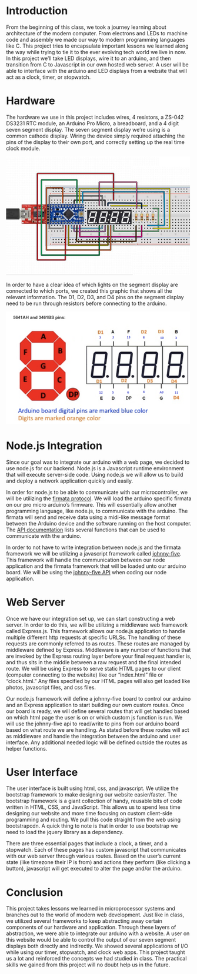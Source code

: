 # Introduction

From the beginning of this class, we took a journey learning about architecture of the modern computer. From electrons and LEDs to 
machine code and assembly we made our way to modern programming languages like C. This project tries to encapsulate important lessons 
we learned along the way while trying to tie it to the ever evolving tech world we live in now. In this project we’ll take LED displays, 
wire it to an arduino, and then transition from C to Javascript in our own hosted web server. A user will be able to interface with the arduino and LED displays from a website that will act as a clock, timer, or stopwatch.

# Hardware

The hardware we use in this project includes wires, 4 resistors, a ZS-042 DS3231 RTC module, an Arduino Pro Micro, a breadboard, 
and a 4 digit seven segment display. The seven segment display we’re using is a common cathode display. Wiring the device simply required attaching the pins of the display to their own port, and correctly setting up the real time clock module. 

<img src="https://github.com/CrypticSquirrel/SevSegDisplayClock/blob/develop/documentation/pics/clock.jpg" width="500">

In order to have a clear idea of which lights on the segment display are connected to which ports, we created this graphic 
that shows all the relevant information. The D1, D2, D3, and D4 pins on the segment display need to be run through resistors 
before connecting to the arduino. 

<img src="https://github.com/CrypticSquirrel/SevSegDisplayClock/blob/develop/documentation/pics/pin-info.png" width="500">

# Node.js Integration

Since our goal was to integrate our arduino with a web page, we decided to use node.js for our backend. Node.js is a Javascript 
runtime environment that will execute server-side code. Using node.js we will allow us to build and deploy a network application 
quickly and easily.

In order for node.js to be able to communicate with our microcontroller, we will be utilizing the [firmata protocol](https://github.com/firmata/protocol). 
We will load the arduino specific firmata on our pro micro arduino’s firmware. This will essentially allow another programming language, 
like node.js, to communicate with the arduino. The firmata will send and receive data using a midi-like message format between the 
Arduino device and the software running on the host computer. The [API documentation](https://firmata.github.io/arduino/html/index.html) 
lists several functions that can be used to communicate with the arduino. 

In order to not have to write integration between node.js and the firmata framework we will be utilizing a javascript framework called 
[johnny-five](http://johnny-five.io/). This framework will handle the communication between our node application and the firmata framework
that will be loaded unto our arduino board. We will be using the [johnny-five API](http://johnny-five.io/api/) when coding our node application.

# Web Server

Once we have our integration set up, we can start constructing a web server. In order to do this, we will be utilizing a middleware web framework called Express.js. This framework allows our node.js application to handle multiple different http requests at specific URLSs. The handling of these requests are commonly referred to as routes. These routes are managed by middleware defined by Express. Middleware is any number of functions that are invoked by the Express routing layer before your final request handler is, and thus sits in the middle between a raw request and the final intended route. We will be using Express to serve static HTML pages to our client (computer connecting to the website) like our “index.html” file or “clock.html.” Any files specified by our HTML pages will also get loaded like photos, javascript files, and css files.

Our node.js framework will define a johnny-five board to control our arduino and an Express application to start building our own custom routes. Once our board is ready, we will define several routes that will get handled based on which html page the user is on or which custom js function is run. We will use the johnny-five api to read/write to pins from our arduino board based on what route we are handling. As stated before these routes will act as middleware and handle the integration between the arduino and user interface. Any additional needed logic will be defined outside the routes as helper functions. 

# User Interface

The user interface is built using html, css, and javascript. We utilize the bootstrap framework to make designing our website easier/faster. The bootstrap framework is a giant collection of handy, reusable bits of code written in HTML, CSS, and JavaScript. This allows us to spend less time designing our website and more time focusing on custom client-side programming and routing. We pull this code straight from the web using bootstrapcdn. A quick thing to note is that in order to use bootstrap we need to load the jquery library as a dependency. 

There are three essential pages that include a clock, a timer, and a stopwatch. Each of these pages has custom javascript that communicates with our web server through various routes. Based on the user’s current state (like timezone their IP is from) and actions they perform (like clicking a button), javascript will get executed to alter the page and/or the arduino.

# Conclusion

This project takes lessons we learned in microprocessor systems and branches out to the world of modern web development. Just like in class, we utilized several frameworks to keep abstracting away certain components of our hardware and application. Through these layers of abstraction, we were able to integrate our arduino with a website. A user on this website would be able to control the output of our seven segment displays both directly and indirectly. We showed several applications of I/O while using our timer, stopwatch, and clock web apps.  This project taught us a lot and reinforced the concepts we had studied in class. The practical skills we gained from this project will no doubt help us in the future.

